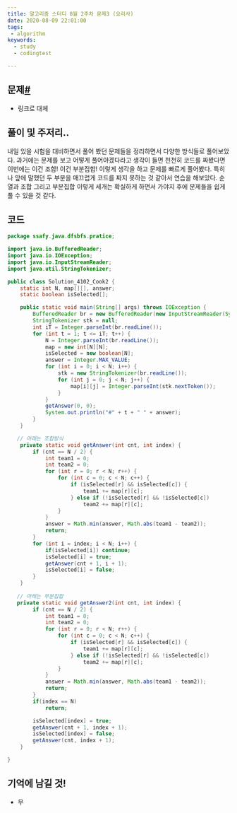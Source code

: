 ```yaml
---
title: 알고리즘 스터디 8월 2주차 문제3 (요리사)
date: 2020-08-09 22:01:00
tags:
 - algorithm
keywords:
  - study
  - codingtest

---
```


## 문제[#](https://swexpertacademy.com/main/code/problem/problemDetail.do?contestProbId=AWIeUtVakTMDFAVH&categoryId=AWIeUtVakTMDFAVH&categoryType=CODE)

- 링크로 대체

## 풀이 및 주저리..

내일 있을 시험을 대비하면서 풀어 봤던 문제들을 정리하면서 다양한 방식들로 풀어보았다. 과거에는 문제를 보고 어떻게 풀어야겠다라고 생각이 들면 천천히 코드를 짜봤다면 이번에는 이건 조합! 이건 부분집합! 이렇게 생각을 하고 문제를 빠르게 풀어봤다. 특히나 앞에 말했던 두 부분을 매끄럽게 코드를 짜지 못하는 것 같아서 연습을 해보았다. 순열과 조합 그리고 부분집합 이렇게 세개는 확실하게 하면서 가야지 후에 문제들을 쉽게 풀 수 있을 것 같다.

## 코드

```java
package ssafy.java.dfsbfs.pratice;

import java.io.BufferedReader;
import java.io.IOException;
import java.io.InputStreamReader;
import java.util.StringTokenizer;

public class Solution_4102_Cook2 {
	static int N, map[][], answer;
	static boolean isSelected[];

	public static void main(String[] args) throws IOException {
		BufferedReader br = new BufferedReader(new InputStreamReader(System.in));
		StringTokenizer stk = null;
		int iT = Integer.parseInt(br.readLine());
		for (int t = 1; t <= iT; t++) {
			N = Integer.parseInt(br.readLine());
			map = new int[N][N];
			isSelected = new boolean[N];
			answer = Integer.MAX_VALUE;
			for (int i = 0; i < N; i++) {
				stk = new StringTokenizer(br.readLine());
				for (int j = 0; j < N; j++) {
					map[i][j] = Integer.parseInt(stk.nextToken());
				}
			}
			getAnswer(0, 0);
			System.out.println("#" + t + " " + answer);
		}
	}

   // 아래는 조합방식
	private static void getAnswer(int cnt, int index) {
		if (cnt == N / 2) {
			int team1 = 0;
			int team2 = 0;
			for (int r = 0; r < N; r++) {
				for (int c = 0; c < N; c++) {
					if (isSelected[r] && isSelected[c]) {
						team1 += map[r][c];
					} else if (!isSelected[r] && !isSelected[c])
						team2 += map[r][c];
				}
			}
			answer = Math.min(answer, Math.abs(team1 - team2));
			return;
		}
		for (int i = index; i < N; i++) {
			if(isSelected[i]) continue;
			isSelected[i] = true;
			getAnswer(cnt + 1, i + 1);
			isSelected[i] = false;
		}
	}
   
   // 아래는 부분집합
   private static void getAnswer2(int cnt, int index) {
		if (cnt == N / 2) {
			int team1 = 0;
			int team2 = 0;
			for (int r = 0; r < N; r++) {
				for (int c = 0; c < N; c++) {
					if (isSelected[r] && isSelected[c]) {
						team1 += map[r][c];
					} else if (!isSelected[r] && !isSelected[c])
						team2 += map[r][c];
				}
			}
			answer = Math.min(answer, Math.abs(team1 - team2));
			return;
		}
		if(index == N)
			return;

		isSelected[index] = true;
		getAnswer(cnt + 1, index + 1);
		isSelected[index] = false;
		getAnswer(cnt, index + 1);
	}

}

```

## 기억에 남길 것!

- 무